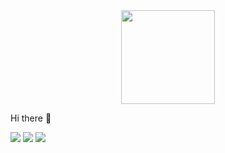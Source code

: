 <div id="header" align="center">
    <img src="https://i.giphy.com/media/v1.Y2lkPTc5MGI3NjExajBpaG5lbWd1NWJmb3RkdGlidnNpbGRhczlncmZtNTF3OHBsejU0OSZlcD12MV9pbnRlcm5hbF9naWZfYnlfaWQmY3Q9Zw/qgQUggAC3Pfv687qPC/giphy.gif" width="150">
</div>

Hi there 👋

<div id="badges">
    <img src="https://img.shields.io/badge/Vadim_Belyahovich-Telegram-blue?style=flat&logo=Telegram">
    <img src="https://img.shields.io/badge/Vadim_Belyahovich-hh.ru-red?style=flat&logo=ReadMe&logoColor=red">
    <img src="https://img.shields.io/badge/vadik123belyahovich@gmail.com-F9DB60?style=flat&logo=Gmail&logoColor=FF3333">
</div>